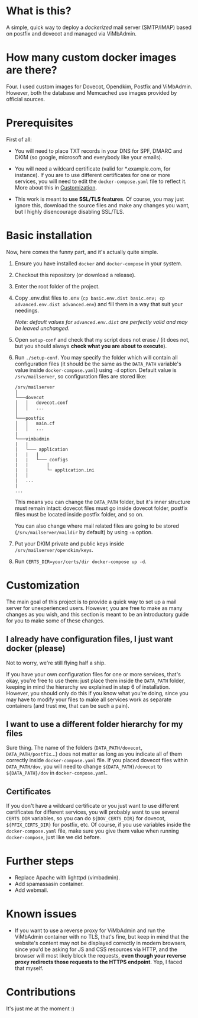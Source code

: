 # What is this?

A simple, quick way to deploy a *dockerized* mail server (SMTP/IMAP) based on postfix and dovecot and managed via ViMbAdmin.

# How many custom docker images are there?

Four. I used custom images for Dovecot, Opendkim, Postfix and ViMbAdmin. However, both the database and Memcached use images provided by official sources.

# Prerequisites

First of all:

- You will need to place TXT records in your DNS for SPF, DMARC and DKIM (so google, microsoft and everybody like your emails).
- You will need a wildcard certificate (valid for *.example.com, for instance). If you are to use different certificates for one or more services, you will need to edit the `docker-compose.yaml` file to reflect it. More about this in [Customization](#customization).

- This work is meant to **use SSL/TLS features**. Of course, you may just ignore this, download the source files and make any changes you want, but I highly disencourage disabling SSL/TLS.

# Basic installation

Now, here comes the funny part, and it's actually quite simple.

1. Ensure you have installed `docker` and `docker-compose` in your system.
2. Checkout this repository (or download a release).
3. Enter the root folder of the project.
4. Copy .env.dist files to .env (`cp basic.env.dist basic.env; cp advanced.env.dist advanced.env`) and fill them in a way that suit your needings. 

    *Note: default values for `advanced.env.dist` are perfectly valid and may be leaved unchanged*.
5. Open `setup-conf` and check that my script does not erase / (it does not, but you should always **check what you are about to execute**).
6. Run `./setup-conf`. You may specify the folder which will contain all configuration files (it should be the same as the `DATA_PATH` variable's value inside `docker-compose.yaml`) using `-d` option. Default value is `/srv/mailserver`, so configuration files are stored like:
    ```
    /srv/mailserver
    │
    └───dovecot
    │   │   dovecot.conf
    │   │   ...
    │   
    └───postfix
    │   │   main.cf
    │   │   ...
    |
    └───vimbadmin
    |   |
    |   └─── application
    |   |   |
    |   |   └─── configs
    |   |       |
    |   |       └─ application.ini
    |   |
    |   ...
    |
    ...
    ```
    This means you can change the `DATA_PATH` folder, but it's inner structure must remain intact: dovecot files must go inside dovecot folder, postfix files must be located inside postfix folder, and so on.

    You can also change where mail related files are going to be stored (`/srv/mailserver/maildir` by default) by using `-m` option.

7. Put your DKIM private and public keys inside `/srv/mailserver/opendkim/keys`.
8. Run `CERTS_DIR=your/certs/dir docker-compose up -d`.

# Customization

The main goal of this project is to provide a quick way to set up a mail server for unexperienced users. However, you are free to make as many changes as you wish, and this section is meant to be an introductory guide for you to make some of these changes.

## I already have configuration files, I just want docker (please)

Not to worry, we're still flying half a ship.

If you have your own configuration files for one or more services, that's okay, you're free to use them: just place them inside the `DATA_PATH` folder, keeping in mind the hierarchy we explained in step 6 of installation. However, you should only do this if you know what you're doing, since you may have to modify your files to make all services work as separate containers (and trust me, that can be such a pain).

## I want to use a different folder hierarchy for my files

Sure thing. The name of the folders (`DATA_PATH/dovecot`, `DATA_PATH/postfix`...) does not matter as long as you indicate all of them correctly inside `docker-compose.yaml` file. If you placed dovecot files within `DATA_PATH/dov`, you will need to change `${DATA_PATH}/dovecot` to `${DATA_PATH}/dov` in `docker-compose.yaml`. 

## Certificates

If you don't have a wildcard certificate or you just want to use different certificates for different services, you will probably want to use several `CERTS_DIR` variables, so you can do `${DOV_CERTS_DIR}` for dovecot, `${PFIX_CERTS_DIR}` for postfix, etc. Of course, if you use variables inside the `docker-compose.yaml` file, make sure you give them value when running `docker-compose`, just like we did before.

# Further steps

- Replace Apache with lighttpd (vimbadmin).
- Add spamassasin container.
- Add webmail.

# Known issues

- If you want to use a reverse proxy for ViMbAdmin and run the ViMbAdmin container with no TLS, that's fine, but keep in mind that the website's content may not be displayed correctly in modern browsers, since you'd be asking for JS and CSS resources via HTTP, and the browser will most likely block the requests, **even though your reverse proxy redirects those requests to the HTTPS endpoint**. Yep, I faced that myself.

# Contributions

It's just me at the moment :)
